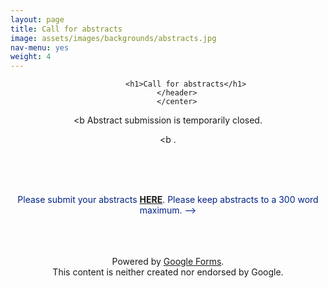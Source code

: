 ```yaml
---
layout: page
title: Call for abstracts
image: assets/images/backgrounds/abstracts.jpg
nav-menu: yes
weight: 4
---
```


<!-- Main -->
<div id="main" class="alt">

<!-- One -->
<section id="one">
	<div class="inner">
		<center>
		<header class="major">

			<h1>Call for abstracts</h1>
		</header>
		</center>

<!-- Content -->
<b Abstract submission is temporarily closed. </b>

<b <!--style="color:#002285;">This year's symposium will provide <b>undergraduates, graduate students and post-docs in plant science related fields</b> an opportunity to showcase their work in the form of <b>posters</b>. Additionally, four presenters will be competitively chosen to present their work in the form of a 5 minute <b> oral presentations --></b>.
<br><br>
<!--Applications from outside of UC Davis will be considered for one of three <b> travel grants </b> of $700. The deadline to be considered for a travel grant is <b>March 30th, 2020 </b>. -->
<br><br>
<!-- All abstracts submitted prior to the <b>March 30</b> deadline will be considered for these travel awards and winners will be competitively chosen. Applications received between <b>March 31-April 6</b> will be considered for presentation while space lasts, but will not be considered for travel awards or oral presentation. -->
<center>
<p <!-- style="color:#002285;">
Please submit your abstracts <b><a href="https://docs.google.com/forms/d/e/1FAIpQLSfT9CrcwbzqykrR2NhCkV4a0CEopBl4tMRnqjdX4qKvFf35ew/viewform?usp=sf_link" target="_blank"> HERE</a></b>. Please keep abstracts to a 300 word maximum. -->
</p>
</center>

<br><br>		
<span>Powered by <a href="https://www.google.com/forms/about/?utm_source=product&amp;utm_medium=forms_logo&amp;utm_campaign=forms"> Google Forms</a>.</span> 
<br>
<span>This content is neither created nor endorsed by Google.</span>

